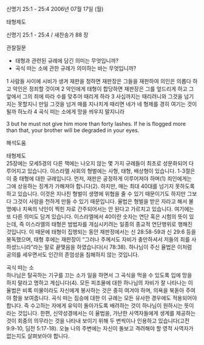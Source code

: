 신명기 25:1 - 25:4 
2006년 07월 17일 (월)

태형제도



신명기 25:1 - 25:4 / 새찬송가 88 장


관찰질문
- 태형과 관련된 규례에 담긴 의미는 무엇입니까? 
- 곡식 떠는 소에 관한 규례가 의미하는 바는 무엇입니까? 

1 사람들 사이에 시비가 생겨 재판을 청하면 재판장은 그들을 재판하여 의인은 의롭다 하고 악인은 정죄할 것이며 2  악인에게 태형이 합당하면 재판장은 그를 엎드리게 하고 그 앞에서 그의 죄에 따라 수를 맞추어 때리게 하라 3 사십까지는 때리려니와 그것을 넘기지는 못할지니 만일 그것을 넘겨 매를 지나치게 때리면 네가 네 형제를 경히 여기는 것이 될까 하노라 4 곡식 떠는 소에게 망을 씌우지 말지니라

3  but he must not give him more than forty lashes. If he is flogged more than that, your brother will be degraded in your eyes.

해석도움





태형제도  
25장에는 모세5경의 다른 책에는 나오지 않는 몇 가지 규례들이 최초로 성문화되어 다루어지고 있습니다. 이스라엘 사회의 형벌에는 사형, 태형, 배상형이 있습니다. 1-3절은 이 중 태형에 대한 규례입니다. 먼저, 재판은 공정하게 이루어져야 하며(1) 죄인에게는 그에 상응하는 징계가 가해져야 합니다(2). 하지만, 매는 최대 40대를 넘기지 못하도록 하고 있습니다. 이것은 지나친 형벌이 생명에 위협을 줄 수 있기 때문이기도 하지만 그보다 그것이 사람을 천하게 만들 수 있기 때문입니다. 율법은 형벌을 받은 자라고 해서 불명예나 치욕의 낙인이 찍힌 자로 간주되어서는 안 된다고 가르치고 있습니다. 여기에는 또 다른 의미도 담겨 있습니다. 이스라엘에서 40이란 숫자는 연단 혹은 시험의 뜻이 있는데, 즉 이스라엘의 태형은 범법자를 개심시키려는 일종의 종교적 연단행위로 행해진 것입니다. 이 때문에 태형이 집행되는 동안 재판정에서는 신 28:58-59과 신 29:6 등을 봉독했으며, 태형 후에는 재판장이 “그러나 주께서도 자비가 충만하셔서 저들의 죄를 사하셨느니라”라는 말로 끝맺음을 하였습니다(시 78:38). 하나님이 주신 율법은 이처럼 공의를 세우면서도 인간의 존엄성을 침해하지 않는 것입니다.   

곡식 떠는 소  
하나님은 탈곡하는 기구를 끄는 소가 일을 하면서 그 곡식을 먹을 수 있도록 입에 망을 하지 말라고 명하고 계십니다(4). 모든 피조물에 대한 하나님의 자비가 잘 나타나는 이 율법은 비록 미물이라도 자신에게 봉사하는 것은 중히 여겨야 하며, 의욕을 북돋아 주여야 함을 보여줍니다. 곡식 떠는 짐승에 대한 이 규례는 모든 유사한 경우에도 적용되어야 합니다. 즉 수고하는 자에게 유익이 돌아가도록 배려하는 것이 하나님이 원하시는 뜻이라는 것입니다. 한편, 신약성경에서는 이 율법을, 가난한 사역자들에게 생계를 제공하는 것이 회중의 의무라는 것을 나타내 보이기 위해 두 번씩이나 인용하고 있습니다(고전 9:9-10, 딤전 5:17-18). 오늘 나의 주변에는 자신이 돌보고 격려해야 할 영적 사역자가 없는지도 살펴보아야 합니다.